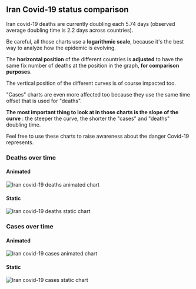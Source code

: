 ## Iran Covid-19 status comparison 

Iran covid-19 deaths are currently doubling each 5.74 days (observed average doubling time is 2.2 days across countries).



Be careful, all those charts use a **logarithmic scale**, because it's the best way to analyze how the epidemic is evolving.
 
The **horizontal position** of the different countries is **adjusted** to have the same fix number of deaths at the position in the graph, **for comparison purposes**.

The vertical position of the different curves is of course impacted too.

"Cases" charts are even more affected too because they use the same time offset that is used for "deaths".

**The most important thing to look at in those charts is the slope of the curve** : the steeper the curve, the shorter the "cases" and "deaths" doubling time.

Feel free to use these charts to raise awareness about the danger Covid-19 represents. 


 
### Deaths over time
 
#### Animated
![Iran covid-19 deaths animated chart](https://raw.githubusercontent.com/madlag/coronavirus_study/master/notebooks/graphs/2020-03-24/countries/Iran/2020-03-24_Iran_deaths.gif "Iran covid-19 deaths animated chart")   
 
#### Static
![Iran covid-19 deaths static chart](https://raw.githubusercontent.com/madlag/coronavirus_study/master/notebooks/graphs/2020-03-24/countries/Iran/2020-03-24_Iran_deaths.png "Iran covid-19 deaths static chart")   

 
### Cases over time
 
#### Animated
![Iran covid-19 cases animated chart](https://raw.githubusercontent.com/madlag/coronavirus_study/master/notebooks/graphs/2020-03-24/countries/Iran/2020-03-24_Iran_cases.gif "Iran covid-19 cases animated chart")   
 
#### Static
![Iran covid-19 cases static chart](https://raw.githubusercontent.com/madlag/coronavirus_study/master/notebooks/graphs/2020-03-24/countries/Iran/2020-03-24_Iran_cases.png "Iran covid-19 cases static chart")   

